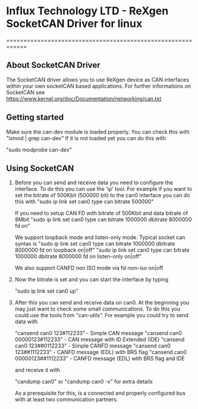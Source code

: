 # Influx Technology LTD - ReXgen SocketCAN Driver for linux
============================================================


About SocketCAN Driver
----------------
The SocketCAN driver allows you to use ReXgen device as CAN interfaces within your own socketCAN based applications. For further informations on SocketCAN see 
https://www.kernel.org/doc/Documentation/networking/can.txt

Getting started
---------------
Make sure the can-dev module is loaded properly. 
   You can check this with "lsmod | grep can-dev"
   If it is not loaded yet you can do this with 

   "sudo modprobe can-dev"

Using SocketCAN
------------------------------------
1) Before you can send and receive data you need to configure 
   the interface. To do this you can use the 'ip' tool. For example if you 
   want to set the bitrate of 500Kbit (500000 bit) to the can0 interface
   you can do this with
   "sudo ip link set can0 type can bitrate 500000"
   
   If you need to setup CAN FD with bitrate of 500Kbit and data bitrate of 8Mbit
   "sudo ip link set can0 type can bitrate 1000000 dbitrate 8000000 fd on"
   
   We support loopback mode and listen-only mode. Typical socket can syntax is
   "sudo ip link set can0 type can bitrate 1000000 dbitrate 8000000 fd on loopback on|off"
   "sudo ip link set can0 type can bitrate 1000000 dbitrate 8000000 fd on listen-only on|off"
   
   We also support CANFD non ISO mode via fd-non-iso on|off

2) Now the bitrate is set and you can start the interface by typing

   "sudo ip link set can0 up"

3) After this you can send and receive data on can0. At the beginning you may
   just want to check some small communications. To do this you could use the
   tools from "can-utils". For example you could try to send data with

   "cansend can0 123#112233" - Simple CAN message
   "cansend can0 00000123#112233" - CAN message with ID Extended (IDE)
   "cansend can0 123##0112233" - Simple CANFD message
   "cansend can0 123##1112233" - CANFD message (EDL) with BRS flag
   "cansend can0 00000123##1112233" - CANFD message (EDL) with BRS flag and IDE
   
   and receive it with 
   
   "candump can0"
   or
   "candump can0 -x" for extra details
   
   As a prerequisite for this, is a connected and properly configured bus with
   at least two communication partners.
